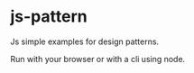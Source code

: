 # js-pattern
Js simple examples for design patterns. 

Run with your browser or with a cli using node.
